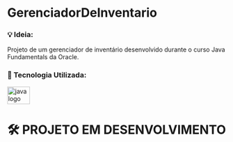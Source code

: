 # GerenciadorDeInventario

### 💡 Ideia:

Projeto de um gerenciador de inventário desenvolvido durante o curso Java Fundamentals da Oracle.

### 🧰 Tecnologia Utilizada:

<div align="left">
  <img src="https://cdn.jsdelivr.net/gh/devicons/devicon/icons/java/java-original.svg" height="40" width="52" alt="java logo"  />
</div>


# 🛠 PROJETO EM DESENVOLVIMENTO
